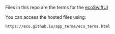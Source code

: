 Files in this repo are the terms for the [ecoSwiftUI](https://github.com/eco/ecoSwiftUI)

You can access the hosted files using:
```
https://eco.github.io/app_terms/eco_terms.html
```

